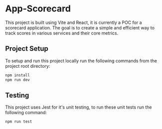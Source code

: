 # App-Scorecard

This project is built using Vite and React, it is currently a POC for a scorecard application. The goal is to create a simple and efficient way to track scores in various services and their core metrics.

## Project Setup

To setup and run this project locally run the following commands from the project root directory:

```bash
npm install
npm run dev
```

## Testing

This project uses Jest for it's unit testing, to run these unit tests run the following command:

```bash
npm run test
```
